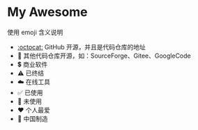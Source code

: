 # My Awesome

使用 emoji 含义说明
- [:octocat:](https://github.com) GitHub 开源，并且是代码仓库的地址
- :rainbow: 其他代码仓库开源，如：SourceForge、Gitee、GoogleCode
- :heavy_dollar_sign: 商业软件
- :warning: 已终结
- :cloud: 在线工具
- :white_check_mark: 已使用
- :black_square_button: 未使用
- :heart: 个人最爱
- :triangular_flag_on_post: 中国制造
